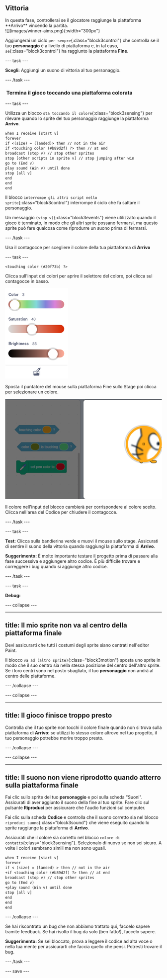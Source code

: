 ## Vittoria

<div style="display: flex; flex-wrap: wrap">
<div style="flex-basis: 200px; flex-grow: 1; margin-right: 15px;">
In questa fase, controllerai se il giocatore raggiunge la piattaforma **Arrivo** vincendo la partita. 
</div>
<div>
![](images/winner-aims.png){:width="300px"}
</div>
</div>

Aggiungerai un ciclo `per sempre`{:class="block3control"} che controlla se il tuo **personaggio** è a livello di piattaforma e, in tal caso, `se`{:class="block3control"} ha raggiunto la piattaforma **Fine**.

--- task ---

**Scegli:** Aggiungi un suono di vittoria al tuo personaggio.

--- /task ---

###  Termina il gioco toccando una piattaforma colorata

--- task ---

Utilizza un blocco `sta toccando il colore`{:class="block3sensing"} per rilevare quando lo sprite del tuo personaggio raggiunge la piattaforma **Arrivo**.


```blocks3
when I receive [start v]
forever
if <(size) = (landed)> then // not in the air
if <touching color (#b89d2f) ?> then // at end
broadcast (stop v) // stop other sprites
stop [other scripts in sprite v] // stop jumping after win
go to (End v)
play sound (Win v) until done
stop [all v]
end
end
end
```

Il blocco `interrompe gli altri script nello sprite`{:class="block3control"} interrompe il ciclo che fa saltare il personaggio.

Un messaggio `(stop v)`{:class="block3events"} viene utilizzato quando il gioco è terminato, in modo che gli altri sprite possano fermarsi, ma questo sprite può fare qualcosa come riprodurre un suono prima di fermarsi.

--- /task ---

Usa il contagocce per scegliere il colore della tua piattaforma di **Arrivo**

--- task ---

```blocks3
<touching color (#20f73b) ?>

```
Clicca sull'input dei colori per aprire il selettore del colore, poi clicca sul contagocce in basso.

![](images/eye-dropper-tool.png)

Sposta il puntatore del mouse sulla piattaforma Fine sullo Stage poi clicca per selezionare un colore.

![](images/eye-dropper-stage.png)

Il colore nell'input del blocco cambierà per corrispondere al colore scelto. Clicca nell'area del Codice per chiudere il contagocce.

--- /task ---

--- task ---

**Test:** Clicca sulla bandierina verde e muovi il mouse sullo stage. Assicurati di sentire il suono della vittoria quando raggiungi la piattaforma di **Arrivo**.

**Suggerimento:** È molto importante testare il progetto prima di passare alla fase successiva e aggiungere altro codice. È più difficile trovare e correggere i bug quando si aggiunge altro codice.

--- /task ---


--- task ---

**Debug:**

--- collapse ---

---
title: Il mio sprite non va al centro della piattaforma finale
---

Devi assicurarti che tutti i costumi degli sprite siano centrati nell'editor Paint.

Il blocco `va ad (altro sprite)`{:class="block3motion"} sposta uno sprite in modo che il suo centro sia nella stessa posizione del centro dell'altro sprite. Se i loro centri sono nel posto sbagliato, il tuo **personaggio** non andrà al centro delle piattaforme.

--- /collapse ---

--- collapse ---

---
title: Il gioco finisce troppo presto
---

Controlla che il tuo sprite non tocchi il colore finale quando non si trova sulla piattaforma di **Arrivo**: se utilizzi lo stesso colore altrove nel tuo progetto, il tuo personaggio potrebbe morire troppo presto.

--- /collapse ---

--- collapse ---

---
title: Il suono non viene riprodotto quando atterro sulla piattaforma finale
---

Fai clic sullo sprite del tuo **personaggio** e poi sulla scheda "Suoni". Assicurati di aver aggiunto il suono della fine al tuo sprite. Fare clic sul pulsante **Riproduci** per assicurare che l'audio funzioni sul computer.

Fai clic sulla scheda **Codice** e controlla che il suono corretto sia nel blocco `riproduci suono`{:class="block3sound"} che viene eseguito quando lo sprite raggiunge la piattaforma di **Arrivo**.

Assicurati che il colore sia corretto nel blocco `colore di contatto`{:class="block3sensing"}. Selezionalo di nuovo se non sei sicuro. A volte i colori sembrano simili ma non sono uguali.

```blocks3
when I receive [start v]
forever
if < (size) = (landed) > then // not in the air
+if <touching color (#b89d2f) ?> then // at end
broadcast (stop v) // stop other sprites
go to (End v)
+play sound (Win v) until done
stop [all v]
end
end
end
```

--- /collapse ---

Se hai riscontrato un bug che non abbiamo trattato qui, faccelo sapere tramite feedback. Se hai risolto il bug da solo (ben fatto!), faccelo sapere.

**Suggerimento:** Se sei bloccato, prova a leggere il codice ad alta voce o nella tua mente per assicurarti che faccia quello che pensi. Potresti trovare il bug.

--- /task ---

--- save ---
